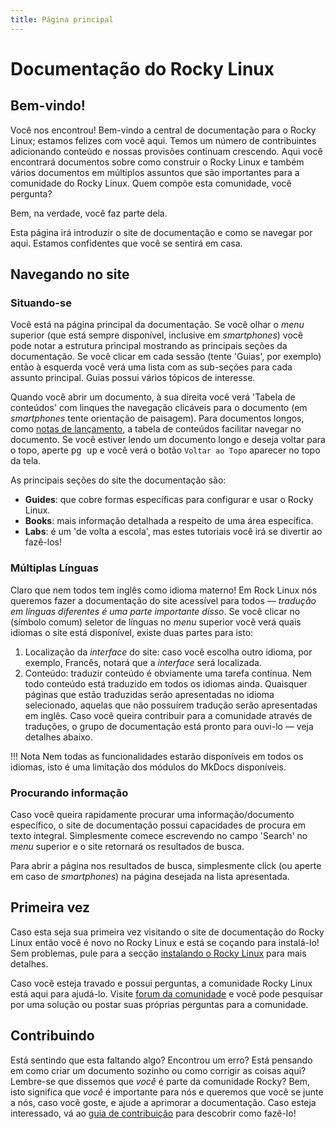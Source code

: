 ```yaml
---
title: Página principal
---
```


# Documentação do Rocky Linux

## Bem-vindo!

Você nos encontrou! Bem-vindo a central de documentação para o Rocky Linux; estamos felizes com você aqui. Temos um número de contribuintes adicionando conteúdo e nossas provisões continuam crescendo. Aqui você encontrará documentos sobre como construir o Rocky Linux e também vários documentos em múltiplos assuntos que são importantes para a comunidade do Rocky Linux. Quem compõe esta comunidade, você pergunta?

Bem, na verdade, você faz parte dela.

Esta página irá introduzir o site de documentação e como se navegar por aqui. Estamos confidentes que você se sentirá em casa.

## Navegando no site

### Situando-se

Você está na página principal da documentação. Se você olhar o _menu_ superior (que está sempre disponível, inclusive em _smartphones_) você pode notar a estrutura principal mostrando as principais seções da documentação. Se você clicar em cada sessão (tente 'Guias', por exemplo) então à esquerda você verá uma lista com as sub-seções para cada assunto principal. Guias possui vários tópicos de interesse.

Quando você abrir um documento, à sua direita você verá 'Tabela de conteúdos' com linques the navegação clicáveis para o documento (em _smartphones_ tente orientação de paisagem). Para documentos longos, como [notas de lançamento](release_notes/8.4.md), a tabela de conteúdos facilitar navegar no documento. Se você estiver lendo um documento longo e deseja voltar para o topo, aperte <kbd>pg up</kbd> e você verá o botão `Voltar ao Topo` aparecer no topo da tela.

As principais seções do site the documentação são:

* **Guides**: que cobre formas específicas para configurar e usar o Rocky Linux.
* **Books**: mais informação detalhada a respeito de uma área específica.
* **Labs**: é um 'de volta a escola', mas estes tutoriais você irá se divertir ao fazê-los!

### Múltiplas Línguas

Claro que nem todos tem inglês como idioma materno! Em Rock Linux nós queremos fazer a documentação do site acessível para todos — *tradução em línguas diferentes é uma parte importante disso*. Se você clicar no (símbolo comum) seletor de línguas no _menu_ superior você verá quais idiomas o site está disponível, existe duas partes para isto:

1. Localização da _interface_ do site: caso você escolha outro idioma, por exemplo, Francês, notará que a _interface_ será localizada.
1. Conteúdo: traduzir conteúdo é obviamente uma tarefa contínua. Nem todo conteúdo está traduzido em todos os idiomas ainda. Quaisquer páginas que estão traduzidas serão apresentadas no idioma selecionado, aquelas que não possuírem tradução serão apresentadas em inglês. Caso você queira contribuir para a comunidade através de traduções, o grupo de documentação está pronto para ouvi-lo — veja detalhes abaixo. 

!!! Nota
    Nem todas as funcionalidades estarão disponíveis em todos os idiomas, isto é uma limitação dos módulos do MkDocs disponíveis.

### Procurando informação

Caso você queira rapidamente procurar uma informação/documento específico, o site de documentação possui capacidades de procura em texto integral. Simplesmente comece escrevendo no campo 'Search' no _menu_ superior e o site retornará os resultados de busca. 

Para abrir a página nos resultados de busca, simplesmente click (ou aperte em caso de _smartphones_) na página desejada na lista apresentada.

## Primeira vez

Caso esta seja sua primeira vez visitando o site de documentação do Rocky Linux então você é novo no Rocky Linux e está se coçando para instalá-lo! Sem problemas, pule para a secção [instalando o Rocky Linux](guides/installation.md) para mais detalhes.

Caso você esteja travado e possui perguntas, a comunidade Rocky Linux está aqui para ajudá-lo. Visite [forum da comunidade](https://forums.rockylinux.org) e você pode pesquisar por uma solução ou postar suas próprias perguntas para a comunidade.

## Contribuindo

Está sentindo que esta faltando algo? Encontrou um erro? Está pensando em como criar um documento sozinho ou como corrigir as coisas aqui? Lembre-se que dissemos que *você* é parte da comunidade Rocky? Bem, isto significa que *você* é importante para nós e queremos que você se junte a nós, caso você goste, e ajude a aprimorar a documentação. Caso esteja interessado, vá ao [guia de contribuição](https://github.com/rocky-linux/documentation/blob/main/README.md) para descobrir como fazê-lo!
